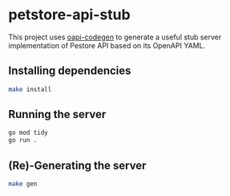 # petstore-api-stub

This project uses [oapi-codegen](https://github.com/deepmap/oapi-codegen)
to generate a useful stub server implementation of Pestore API based on its
OpenAPI YAML.

## Installing dependencies

```sh
make install
```

## Running the server

```sh
go mod tidy
go run .
```


## (Re)-Generating the server

```sh
make gen
```
